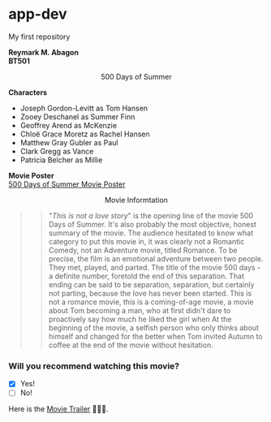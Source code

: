 # app-dev
My first repository

  **Reymark M. Abagon**<br/>
  **BT501**
  
  <div align="center"> 500 Days of Summer </div>
  
  **Characters**<br/>
  * Joseph Gordon-Levitt as Tom Hansen
  * Zooey Deschanel as Summer Finn
  * Geoffrey Arend as McKenzie
  * Chloë Grace Moretz as Rachel Hansen
  * Matthew Gray Gubler as Paul
  * Clark Gregg as Vance
  * Patricia Belcher as Millie
  
  **Movie Poster**<br/>
  [500 Days of Summer Movie Poster](https://lumiere-a.akamaihd.net/v1/images/image_63f04f06.jpeg?region=0%2C0%2C800%2C1200)
  
  <div align="center"> Movie Informtation </div>
  
>> "*This is not a love story*" is the opening line of the movie 500 Days of Summer. It's also probably the most objective, honest summary of the movie. The audience hesitated to know what category to put this movie in, it was clearly not a Romantic Comedy, not an Adventure movie, titled Romance. To be precise, the film is an emotional adventure between two people.  They met, played, and parted. The title of the movie 500 days - a definite number, foretold the end of this separation. That ending can be said to be separation, separation, but certainly not parting, because the love has never been started. This is not a romance movie, this is a coming-of-age movie, a movie about Tom becoming a man, who at first didn't dare to proactively say how much he liked the girl when At the beginning of the movie, a selfish person who only thinks about himself and changed for the better when Tom invited Autumn to coffee at the end of the movie without hesitation.

### Will you recommend watching this movie?
- [x] Yes!
- [ ] No!

Here is the [Movie Trailer](https://www.youtube.com/watch?v=PsD0NpFSADM&ab_channel=SearchlightPictures) 🤍🤍🤍.
